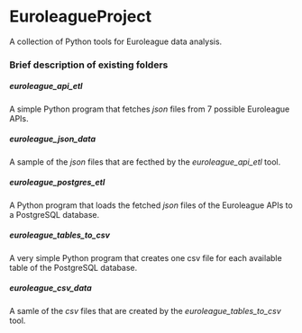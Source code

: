 # EuroleagueProject
A collection of Python tools for Euroleague data analysis.

### Brief description of existing folders

##### euroleague_api_etl
A simple Python program that fetches _json_ files from 7 possible Euroleague APIs.

##### euroleague_json_data
A sample of the _json_ files that are fecthed by the _euroleague_api_etl_ tool.

##### euroleague_postgres_etl
A Python program that loads the fetched _json_ files of the Euroleague APIs to a PostgreSQL database.

##### euroleague_tables_to_csv
A very simple Python program that creates one csv file for each available table of the PostgreSQL database.

##### euroleague_csv_data
A samle of the _csv_ files that are created by the _euroleague_tables_to_csv_ tool.

